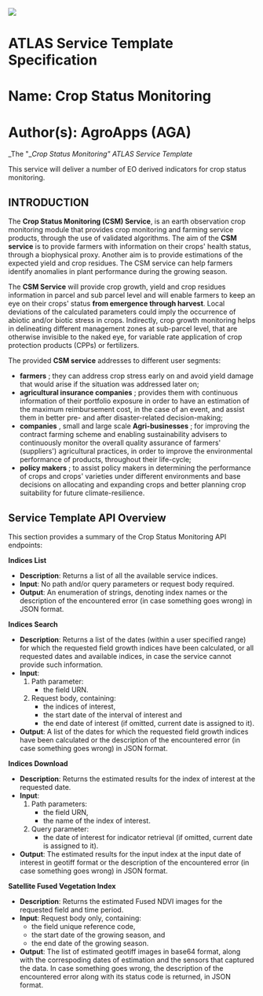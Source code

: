 ![](RackMultipart20220705-1-ruigrg_html_70e3b217e6f91606.png)

# ATLAS Service Template Specification

# Name: Crop Status Monitoring

# Author(s): AgroApps (AGA)

_The &quot;__Crop Status Monitoring&quot; ATLAS Service Template_

This service will deliver a number of EO derived indicators for crop status monitoring.

## INTRODUCTION

The **Crop Status Monitoring (CSM) Service**, is an earth observation crop monitoring module that provides crop monitoring and farming service products, through the use of validated algorithms. The aim of the **CSM service** is to provide farmers with information on their crops&#39; health status, through a biophysical proxy. Another aim is to provide estimations of the expected yield and crop residues. The CSM service can help farmers identify anomalies in plant performance during the growing season.

The **CSM Service** will provide crop growth, yield and crop residues information in parcel and sub parcel level and will enable farmers to keep an eye on their crops&#39; status **from emergence through harvest**. Local deviations of the calculated parameters could imply the occurrence of abiotic and/or biotic stress in crops. Indirectly, crop growth monitoring helps in delineating different management zones at sub-parcel level, that are otherwise invisible to the naked eye, for variable rate application of crop protection products (CPPs) or fertilizers.

The provided **CSM service** addresses to different user segments:

- **farmers** ; they can address crop stress early on and avoid yield damage that would arise if the situation was addressed later on;
- **agricultural insurance companies** ; provides them with continuous information of their portfolio exposure in order to have an estimation of the maximum reimbursement cost, in the case of an event, and assist them in better pre- and after disaster-related decision-making;
- **companies** , small and large scale **Agri-businesses** ; for improving the contract farming scheme and enabling sustainability advisers to continuously monitor the overall quality assurance of farmers&#39; (suppliers&#39;) agricultural practices, in order to improve the environmental performance of products, throughout their life-cycle;
- **policy makers** ; to assist policy makers in determining the performance of crops and crops&#39; varieties under different environments and base decisions on allocating and expanding crops and better planning crop suitability for future climate-resilience.

## Service Template API Overview

This section provides a summary of the Crop Status Monitoring API endpoints:

**Indices List**

- **Description**: Returns a list of all the available service indices.
- **Input**: No path and/or query parameters or request body required.
- **Output**: An enumeration of strings, denoting index names or the description of the encountered error (in case something goes wrong) in JSON format.

**Indices Search**

- **Description**: Returns a list of the dates (within a user specified range) for which the requested field growth indices have been calculated, or all requested dates and available indices, in case the service cannot provide such information.
- **Input**:
	1. Path parameter: 
		- the field URN.
	2. Request body, containing: 
		- the indices of interest, 
		- the start date of the interval of interest and
		- the end date of interest (if omitted, current date is assigned to it).
- **Output**: A list of the dates for which the requested field growth indices have been calculated or the description of the encountered error (in case something goes wrong) in JSON format.

**Indices Download**

- **Description**: Returns the estimated results for the index of interest at the requested date.
- **Input**: 
	1. Path parameters:
		- the field URN,
		- the name of the index of interest.
	2. Query parameter:
		- the date of interest for indicator retrieval (if omitted, current date is assigned to it).
- **Output**: The estimated results for the input index at the input date of interest in geotiff format or the description of the encountered error (in case something goes wrong) in JSON format.  

**Satellite Fused Vegetation Index**

- **Description**: Returns the estimated Fused NDVI images for the requested field and time period.
- **Input**: Request body only, containing:
	- the field unique reference code,
	- the start date of the growing season, and 
	- the end date of the growing season.
- **Output**: The list of estimated geotiff images in base64 format, along with the correspoding dates of estimation and the sensors that captured the data. In case something goes wrong, the description of the encountered error along with its status code is returned, in JSON format. 

##


